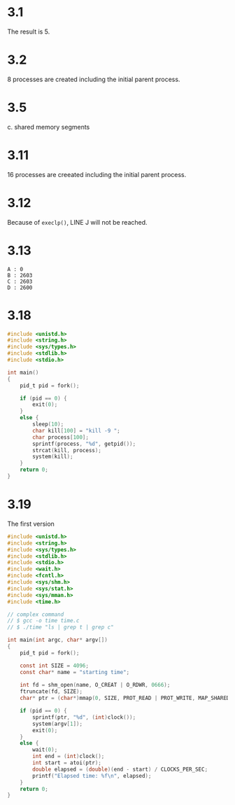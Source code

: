 # 3.1 

The result is 5.

# 3.2

8 processes are created including the initial parent process.

# 3.5

c. shared memory segments

# 3.11

16 processes are creeated including the initial parent process.

# 3.12

Because of `execlp()`, LINE J will not be reached.

# 3.13

```
A : 0
B : 2603
C : 2603
D : 2600
```

# 3.18

```c
#include <unistd.h>
#include <string.h>
#include <sys/types.h>
#include <stdlib.h>
#include <stdio.h>

int main()
{
    pid_t pid = fork();

    if (pid == 0) {
        exit(0);
    }
    else {
        sleep(10);
        char kill[100] = "kill -9 ";
        char process[100];
        sprintf(process, "%d", getpid());
        strcat(kill, process);
        system(kill);
    }
    return 0;
}
```

# 3.19

The first version

```c
#include <unistd.h>
#include <string.h>
#include <sys/types.h>
#include <stdlib.h>
#include <stdio.h>
#include <wait.h>
#include <fcntl.h>
#include <sys/shm.h>
#include <sys/stat.h>
#include <sys/mman.h>
#include <time.h>

// complex command
// $ gcc -o time time.c
// $ ./time "ls | grep t | grep c"

int main(int argc, char* argv[])
{
    pid_t pid = fork();

    const int SIZE = 4096;
    const char* name = "starting time";
    
    int fd = shm_open(name, O_CREAT | O_RDWR, 0666);
    ftruncate(fd, SIZE);
    char* ptr = (char*)mmap(0, SIZE, PROT_READ | PROT_WRITE, MAP_SHARED, fd, 0);

    if (pid == 0) {
        sprintf(ptr, "%d", (int)clock());
        system(argv[1]);
        exit(0);
    }
    else {
        wait(0);
        int end = (int)clock();
        int start = atoi(ptr);
        double elapsed = (double)(end - start) / CLOCKS_PER_SEC;
        printf("Elapsed time: %f\n", elapsed);
    }
    return 0;
}
```
